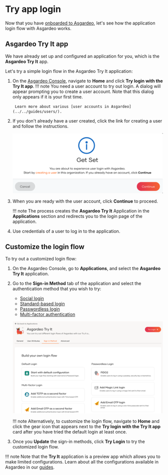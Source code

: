 # Try app login

Now that you have [onboarded to Asgardeo](../../get-started/create-asgardeo-account/), let's see how the application login flow with Asgardeo works.

## Asgardeo Try It app

We have already set up and configured an application for you, which is the **Asgardeo Try It** app.

Let's try a simple login flow in the Asgardeo Try It application:

1. On the [Asgardeo Console](https://console.asgardeo.io/login), navigate to **Home** and click **Try login with the Try It app**.
    !!! note
        You need a user account to try out login. A dialog will appear prompting you to create a user account. Note that this dialog only appears if it is your first time.

        Learn more about various [user accounts in Asgardeo](../../guides/users/).

2. If you don't already have a user created, click the link for creating a user and follow the instructions.

   ![Get set](../assets/img/guides/applications/get-set.png)

3. When you are ready with the user account, click **Continue** to proceed.

    !!! note
        The process creates the **Asgardeo Try It** Application in the **Applications** section and redirects you to the login page of the application.

4. Use credentials of a user to log in to the application.

## Customize the login flow

To try out a customized login flow:

1. On the Asgardeo Console, go to **Applications**, and select the **Asgardeo Try It** application.

2. Go to the **Sign-in Method** tab of the application and select the authentication method that you wish to try:

    - [Social login](../../guides/authentication/social-login/)
    - [Standard-based login](../../guides/authentication/enterprise-login/)
    - [Passwordless login](../../guides/authentication/passwordless-login/)
    - [Multi-factor authentication](../../guides/authentication/mfa/)


    ![Try It application](../assets/img/guides/applications/try-it-image.png)

    !!! note
        Alternatively, to customize the login flow, navigate to **Home** and click the gear icon that appears next to the **Try login with the Try It app** card after you have tried the default login at least once.

3. Once you **Update** the sign-in methods, click **Try Login** to try the customized login flow.

!!! note
    Note that the **Try It** application is a preview app which allows you to make limited configurations. Learn about all the configurations available in Asgardeo in our [guides](../../guides/).